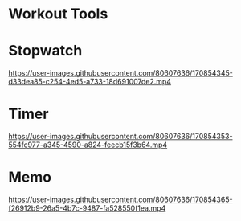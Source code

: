 # Workout Tools

# Stopwatch
https://user-images.githubusercontent.com/80607636/170854345-d33dea85-c254-4ed5-a733-18d691007de2.mp4

# Timer
https://user-images.githubusercontent.com/80607636/170854353-554fc977-a345-4590-a824-feecb15f3b64.mp4

# Memo
https://user-images.githubusercontent.com/80607636/170854365-f26912b9-26a5-4b7c-9487-fa528550f1ea.mp4
